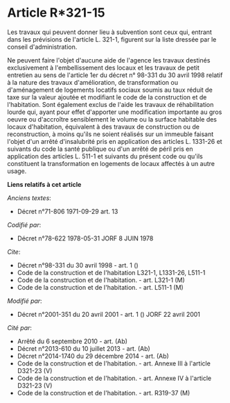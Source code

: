 # Article R*321-15

Les travaux qui peuvent donner lieu à subvention sont ceux qui, entrant dans les prévisions de l'article L. 321-1, figurent
sur la liste dressée par le conseil d'administration.

Ne peuvent faire l'objet d'aucune aide de l'agence les travaux destinés exclusivement à l'embellissement des locaux et les
travaux de petit entretien au sens de l'article 1er du décret n° 98-331 du 30 avril 1998 relatif à la nature des travaux
d'amélioration, de transformation ou d'aménagement de logements locatifs sociaux soumis au taux réduit de taxe sur la valeur
ajoutée et modifiant le code de la construction et de l'habitation. Sont également exclus de l'aide les travaux de
réhabilitation lourde qui, ayant pour effet d'apporter une modification importante au gros oeuvre ou d'accroître sensiblement
le volume ou la surface habitable des locaux d'habitation, équivalent à des travaux de construction ou de reconstruction, à
moins qu'ils ne soient réalisés sur un immeuble faisant l'objet d'un arrêté d'insalubrité pris en application des articles L.
1331-26 et suivants du code la santé publique ou d'un arrêté de péril pris en application des articles L. 511-1 et suivants
du présent code ou qu'ils constituent la transformation en logements de locaux affectés à un autre usage.

**Liens relatifs à cet article**

_Anciens textes_:

  - Décret n°71-806 1971-09-29 art. 13

_Codifié par_:

  - Décret n°78-622 1978-05-31 JORF 8 JUIN 1978

_Cite_:

  - Décret n°98-331 du 30 avril 1998 - art. 1 ()
  - Code de la construction et de l'habitation L321-1, L1331-26, L511-1
  - Code de la construction et de l'habitation. - art. L321-1 (M)
  - Code de la construction et de l'habitation. - art. L511-1 (M)

_Modifié par_:

  - Décret n°2001-351 du 20 avril 2001 - art. 1 () JORF 22 avril 2001

_Cité par_:

  - Arrêté du 6 septembre 2010 - art. (Ab)
  - Décret n°2013-610 du 10 juillet 2013 - art. (Ab)
  - Décret n°2014-1740 du 29 décembre 2014 - art. (Ab)
  - Code de la construction et de l'habitation. - art. Annexe III à l'article D321-23 (V)
  - Code de la construction et de l'habitation. - art. Annexe IV à l'article D321-23 (V)
  - Code de la construction et de l'habitation. - art. R319-37 (M)
